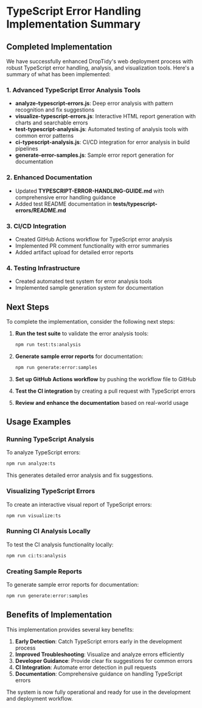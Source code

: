 # TypeScript Error Handling Implementation Summary

## Completed Implementation

We have successfully enhanced DropTidy's web deployment process with robust TypeScript error handling, analysis, and visualization tools. Here's a summary of what has been implemented:

### 1. Advanced TypeScript Error Analysis Tools

- **analyze-typescript-errors.js**: Deep error analysis with pattern recognition and fix suggestions
- **visualize-typescript-errors.js**: Interactive HTML report generation with charts and searchable errors
- **test-typescript-analysis.js**: Automated testing of analysis tools with common error patterns
- **ci-typescript-analysis.js**: CI/CD integration for error analysis in build pipelines
- **generate-error-samples.js**: Sample error report generation for documentation

### 2. Enhanced Documentation

- Updated **TYPESCRIPT-ERROR-HANDLING-GUIDE.md** with comprehensive error handling guidance
- Added test README documentation in **tests/typescript-errors/README.md**

### 3. CI/CD Integration

- Created GitHub Actions workflow for TypeScript error analysis
- Implemented PR comment functionality with error summaries
- Added artifact upload for detailed error reports

### 4. Testing Infrastructure

- Created automated test system for error analysis tools
- Implemented sample generation system for documentation

## Next Steps

To complete the implementation, consider the following next steps:

1. **Run the test suite** to validate the error analysis tools:
   ```bash
   npm run test:ts:analysis
   ```

2. **Generate sample error reports** for documentation:
   ```bash
   npm run generate:error:samples
   ```

3. **Set up GitHub Actions workflow** by pushing the workflow file to GitHub

4. **Test the CI integration** by creating a pull request with TypeScript errors

5. **Review and enhance the documentation** based on real-world usage

## Usage Examples

### Running TypeScript Analysis

To analyze TypeScript errors:
```bash
npm run analyze:ts
```

This generates detailed error analysis and fix suggestions.

### Visualizing TypeScript Errors

To create an interactive visual report of TypeScript errors:
```bash
npm run visualize:ts
```

### Running CI Analysis Locally

To test the CI analysis functionality locally:
```bash
npm run ci:ts:analysis
```

### Creating Sample Reports

To generate sample error reports for documentation:
```bash
npm run generate:error:samples
```

## Benefits of Implementation

This implementation provides several key benefits:

1. **Early Detection**: Catch TypeScript errors early in the development process
2. **Improved Troubleshooting**: Visualize and analyze errors efficiently
3. **Developer Guidance**: Provide clear fix suggestions for common errors
4. **CI Integration**: Automate error detection in pull requests
5. **Documentation**: Comprehensive guidance on handling TypeScript errors

The system is now fully operational and ready for use in the development and deployment workflow.
